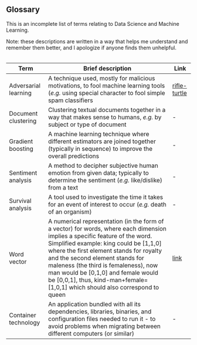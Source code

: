 ## Glossary

This is an incomplete list of terms relating to Data Science and Machine Learning.  
  
Note: these descriptions are written in a way that helps me understand and remember them better, and I apologize if anyone finds them unhelpful.
<br>
<br>

| Term  | Brief description | Link |
| --- | --- | --- |
| Adversarial learning | A technique used, mostly for malicious motivations, to fool machine learning tools (*e.g.* using special character to fool simple spam classifiers | [rifle-turtle](https://www.theverge.com/2017/11/2/16597276/google-ai-image-attacks-adversarial-turtle-rifle-3d-printed) |
| Document clustering | Clustering textual documents together in a way that makes sense to humans, *e.g.* by subject or type of document | - |
| Gradient boosting | A machine learning technique where different estimators are joined together (typically in sequence) to improve the overall predictions | - |
| Sentiment analysis | A method to decipher subjective human emotion from given data; typically to determine the sentiment (*e.g.* like/dislike) from a text | - |
| Survival analysis | A tool used to investigate the time it takes for an event of interest to occur (*e.g.* death of an organism)  | - |
| Word vector | A numerical representation (in the form of a vector) for words, where each dimension implies a specific feature of the word. Simplified example: king could be [1,1,0] where the first element stands for royalty and the second element stands for maleness (the third is femaleness), now man would be [0,1,0] and female would be [0,0,1], thus, kind-man+female=[1,0,1] which should also correspond to queen | [link](https://medium.com/@jayeshbahire/introduction-to-word-vectors-ea1d4e4b84bf) |
| Container technology | An application bundled with all its dependencies, libraries, binaries, and configuration files needed to run it - to avoid problems when migrating between different computers (or similar) | - |
